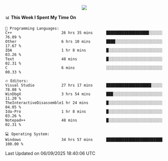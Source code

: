 <p align="center">
  <img src="https://readme-typing-svg.herokuapp.com?font=Cascadia+Code&weight=600&size=20&duration=5000&pause=1000&color=FFFFFF&center=true&vCenter=true&width=500&lines=IF+I'M+NOT+WORKING+-+IT+MEANS+I'M+DEAD+💀" />
</p>

<!--START_SECTION:waka-->
📊 **This Week I Spent My Time On** 

```text
💬 Programming Languages: 
C++                      26 hrs 35 mins      ███████████████████░░░░░░   76.09 % 
Other                    6 hrs 10 mins       ████░░░░░░░░░░░░░░░░░░░░░   17.67 % 
IDA                      1 hr 8 mins         █░░░░░░░░░░░░░░░░░░░░░░░░   03.26 % 
Text                     48 mins             █░░░░░░░░░░░░░░░░░░░░░░░░   02.31 % 
C                        6 mins              ░░░░░░░░░░░░░░░░░░░░░░░░░   00.33 % 

🔥 Editors: 
Visual Studio            27 hrs 17 mins      ████████████████████░░░░░   78.08 % 
WinDbgX                  3 hrs 54 mins       ███░░░░░░░░░░░░░░░░░░░░░░   11.20 % 
TheInteractiveDisassemble1 hr 24 mins        █░░░░░░░░░░░░░░░░░░░░░░░░   04.05 % 
Ida-Pro                  1 hr 8 mins         █░░░░░░░░░░░░░░░░░░░░░░░░   03.26 % 
Notepad++                48 mins             █░░░░░░░░░░░░░░░░░░░░░░░░   02.31 % 

💻 Operating System: 
Windows                  34 hrs 57 mins      █████████████████████████   100.00 % 
```


 Last Updated on 06/09/2025 18:40:06 UTC
<!--END_SECTION:waka-->

